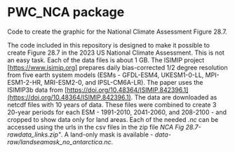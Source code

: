 # PWC_NCA package
Code to create the graphic for the National Climate Assessment Figure 28.7.

The code included in this repository is designed to make it possible to create Figure 28.7 in the 2023 US National Climate Assessment. This is not an easy task. Each of the data files is about 1 GB. The ISIMIP project [https://www.isimip.org] prepares daily bias-corrected 1/2 degree resolution from five earth system models (ESMs - GFDL-ESM4, UKESM1-0-LL, MPI-ESM1-2-HR, MRI-ESM2-0, and IPSL-CM6A-LR). The paper uses the ISIMIP3b data from 
[https://doi.org/10.48364/ISIMIP.842396.1](https://doi.org/10.48364/ISIMIP.842396.1). The data are downloaded as netcdf files with 10 years of data. These files were combined to create 3 20-year periods for each ESM - 1991-2010, 2041-2060, and 208-2100 - and cropped to show data only for land areas. Each of the needed _.nc_ can be accessed using the urls in the csv files in the zip file _NCA Fig 28.7-rawdata_links.zip"_. A land-only mask is available - _data-raw/landseamask_no_antarctica.nc_.